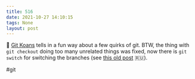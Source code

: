 ```yaml
---
title: 516
date: 2021-10-27 14:10:15
tags: None
layout: post
---
```


📄 [Git Koans](https://stevelosh.com/blog/2013/04/git-koans/) tells in a fun way about a few quirks of git. BTW, the thing with `git checkout` doing too many unrelated things was fixed, now there is `git switch` for switching the branches (see [this old post](https://t.me/itgram_channel/351) 🇷🇺).

#git
